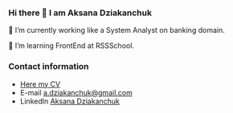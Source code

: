 ### Hi there 👋 I am Aksana Dziakanchuk

🔭 I’m currently working like a System Analyst on banking domain. 

🌱 I’m learning FrontEnd at RSSSchool.  

### Contact information

* [Here my CV](https://ADziakon.github.io/rsschool-cv/)                           
* E-mail    a.dziakanchuk@gmail.com                                                                                                    
* LinkedIn  [Aksana Dziakanchuk](https://www.linkedin.com/in/aksana-dziakanchuk-54329386/)


<!--
**ADziakon/ADziakon** is a ✨ _special_ ✨ repository because its `README.md` (this file) appears on your GitHub profile.

-->
